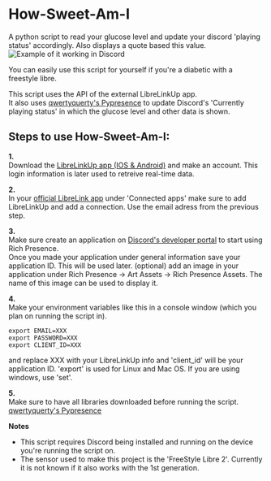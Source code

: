 # How-Sweet-Am-I
A python script to read your glucose level and update your discord 'playing status' accordingly. Also displays a quote based this value.
![Example of it working in Discord](https://i.imgur.com/oDtKRkT.png)

You can easily use this script for yourself if you're a diabetic with a freestyle libre.  

This script uses the API of the external LibreLinkUp app.  
It also uses [qwertyquerty's Pypresence](https://github.com/qwertyquerty/pypresence) to update Discord's 'Currently playing status' in which the glucose level and other data is shown.


## Steps to use How-Sweet-Am-I:

**1.**  
Download the [LibreLinkUp app (IOS & Android)](https://www.librelinkup.com/) and make an account. This login information is later used to retreive real-time data.

**2.**  
In your [official LibreLink app](https://www.freestyle.abbott/ca-en/apps-and-software/freestyle-libre-2.html) under 'Connected apps' make sure to add LibreLinkUp and add a connection.
Use the email adress from the previous step.

**3.**  
Make sure create an application on [Discord's developer portal](https://discord.com/developers/applications) to start using Rich Presence.  
Once you made your application under general information save your application ID. This will be used later.
(optional) add an image in your application under Rich Presence -> Art Assets -> Rich Presence Assets. The name of this image can be used to display it.  

**4.**  
Make your environment variables like this in a console window (which you plan on running the script in). 

    export EMAIL=XXX  
    export PASSWORD=XXX  
    export CLIENT_ID=XXX   
    
and replace XXX with your LibreLinkUp info and 'client_id' will be your application ID.
'export' is used for Linux and Mac OS. If you are using windows, use 'set'.

**5.**  
Make sure to have all libraries downloaded before running the script.  
[qwertyquerty's Pypresence](https://github.com/qwertyquerty/pypresence) 

**Notes**  
- This script requires Discord being installed and running on the device you're running the script on.  
- The sensor used to make this project is the 'FreeStyle Libre 2'. Currently it is not known if it also works with the 1st generation.
